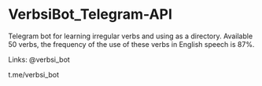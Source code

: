 # VerbsiBot_Telegram-API
Telegram bot for learning irregular verbs and using as a directory. Available 50 verbs, the frequency of the use of these verbs in English speech is 87%.

Links: @verbsi_bot

t.me/verbsi_bot
